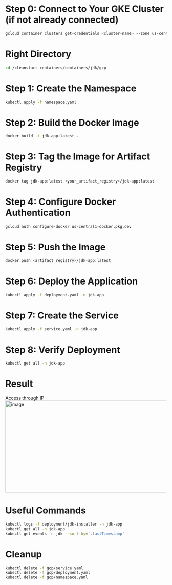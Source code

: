 # Step 0: Connect to Your GKE Cluster (if not already connected)
```bash
gcloud container clusters get-credentials <cluster-name> --zone us-central1-a
```
# Right Directory
```bash
cd /cleanstart-containers/containers/jdk/gcp
```

# Step 1: Create the Namespace
```bash
kubectl apply -f namespace.yaml
```

# Step 2: Build the Docker Image
```bash
docker build -t jdk-app:latest .
```

# Step 3: Tag the Image for Artifact Registry
```bash
docker tag jdk-app:latest <your_artifact_registry>/jdk-app:latest
```

# Step 4: Configure Docker Authentication
```bash
gcloud auth configure-docker us-central1-docker.pkg.dev
```

# Step 5: Push the Image
```bash
docker push <artifact_registry>/jdk-app:latest
```

# Step 6: Deploy the Application
```bash
kubectl apply -f deployment.yaml -n jdk-app
```

# Step 7: Create the Service
```bash
kubectl apply -f service.yaml -n jdk-app
```

# Step 8: Verify Deployment
```bash
kubectl get all -n jdk-app
```
# Result 
Access through IP 
<img width="870" height="286" alt="image" src="https://github.com/user-attachments/assets/ace4d797-b12b-49ee-ac62-89d0911c7812" />


# Useful Commands
```bash
kubectl logs -f deployment/jdk-installer -n jdk-app
kubectl get all -n jdk-app
kubectl get events -n jdk --sort-by='.lastTimestamp'
```

# Cleanup
```bash
kubectl delete -f gcp/service.yaml
kubectl delete -f gcp/deployment.yaml
kubectl delete -f gcp/namespace.yaml

```

